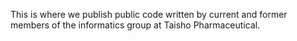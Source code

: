 This is where we publish public code written by current and former members of the informatics group at Taisho Pharmaceutical.
